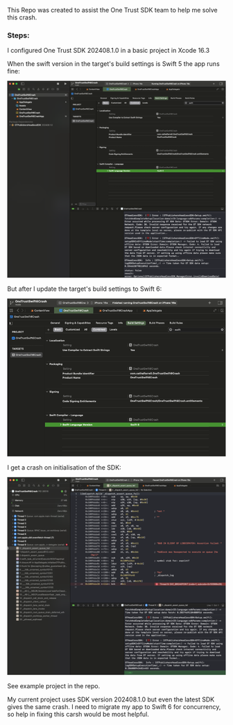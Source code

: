 This Repo was created to assist the One Trust SDK team to help me solve this crash.

### Steps:

I configured One Trust SDK 202408.1.0 in a basic project in Xcode 16.3

When the swift version in the target's build settings is Swift 5 the app runs fine:

![screenshot](screenshots/settings-swift-5.png)

But after I update the target's build settings to Swift 6:

![screenshot](screenshots/settings-swift-6.png)

I get a crash on initialisation of the SDK:

![screenshot](screenshots/crash-swift-6.png)

See example project in the repo.

My current project uses SDK version 202408.1.0 but even the latest SDK gives the same crash.
I need to migrate my app to Swift 6 for concurrency, so help in fixing this carsh would be most helpful.

